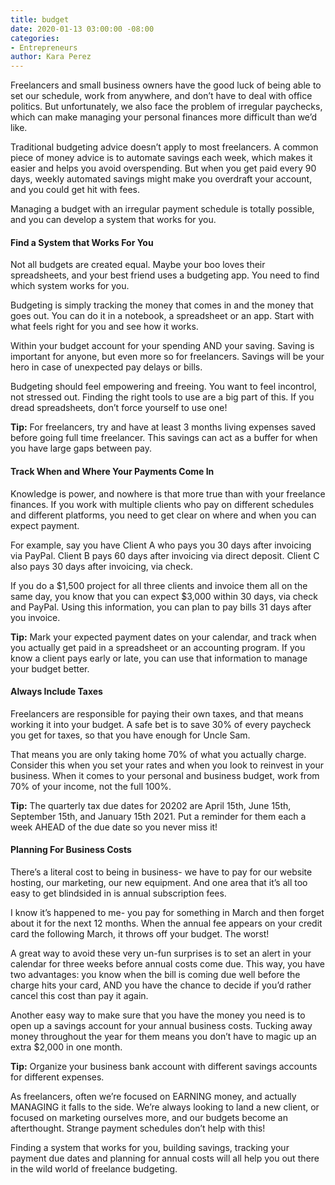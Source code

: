 ```yaml
---
title: budget
date: 2020-01-13 03:00:00 -08:00
categories:
- Entrepreneurs
author: Kara Perez
---
```


Freelancers and small business owners have the good luck of being able to set our schedule, work from anywhere, and don’t have to deal with office politics. But unfortunately, we also face the problem of irregular paychecks, which can make managing your personal finances more difficult than we’d like. 

Traditional budgeting advice doesn’t apply to most freelancers. A common piece of money advice is to automate savings each week, which makes it easier and helps you avoid overspending. But when you get paid every 90 days, weekly automated savings might make you overdraft your account, and you could get hit with fees. 

Managing a budget with an irregular payment schedule is totally possible, and you can develop a system that works for you. 

#### Find a System that Works For You

Not all budgets are created equal. Maybe your boo loves their spreadsheets, and your best friend uses a budgeting app. You need to find which system works for you. 

Budgeting is simply tracking the money that comes in and the money that goes out. You can do it in a notebook, a spreadsheet or an app. Start with what feels right for you and see how it works.

Within your budget account for your spending AND your saving. Saving is important for anyone, but even more so for freelancers. Savings will be your hero in case of unexpected pay delays or bills. 

Budgeting should feel empowering and freeing. You want to feel incontrol, not stressed out. Finding the right tools to use are a big part of this. If you dread spreadsheets, don’t force yourself to use one! 

**Tip:** For freelancers, try and have at least 3 months living expenses saved before going full time freelancer. This savings can act as a buffer for when you have large gaps between pay. 

#### Track When and Where Your Payments Come In

Knowledge is power, and nowhere is that more true than with your freelance finances. If you work with multiple clients who pay on different schedules and different platforms, you need to get clear on where and when you can expect payment. 

For example, say you have Client A who pays you 30 days after invoicing via PayPal. Client B pays 60 days after invoicing via direct deposit. Client C also pays 30 days after invoicing, via check. 

If you do a $1,500 project for all three clients and invoice them all on the same day, you know that you can expect $3,000 within 30 days, via check and PayPal. Using this information, you can plan to pay bills 31 days after you invoice. 

**Tip:** Mark your expected payment dates on your calendar, and track when you actually get paid in a spreadsheet or an accounting program. If you know a client pays early or late, you can use that information to manage your budget better. 

#### Always Include Taxes

Freelancers are responsible for paying their own taxes, and that means working it into your budget. A safe bet is to save 30% of every paycheck you get for taxes, so that you have enough for Uncle Sam.

That means you are only taking home 70% of what you actually charge. Consider this when you set your rates and when you look to reinvest in your business. When it comes to your personal and business budget, work from 70% of your income, not the full 100%. 

**Tip:** The quarterly tax due dates for 20202 are April 15th, June 15th, September 15th, and January 15th 2021. Put a reminder for them each a week AHEAD of the due date so you never miss it! 

#### Planning For Business Costs

There’s a literal cost to being in business- we have to pay for our website hosting, our marketing, our new equipment. And one area that it’s all too easy to get blindsided in is annual subscription fees. 

I know it’s happened to me- you pay for something in March and then forget about it for the next 12 months. When the annual fee appears on your credit card the following March, it throws off your budget. The worst!

A great way to avoid these very un-fun surprises is to set an alert in your calendar for three weeks before annual costs come due. This way, you have two advantages: you know when the bill is coming due well before the charge hits your card, AND you have the chance to decide if you’d rather cancel this cost than pay it again. 

Another easy way to make sure that you have the money you need is to open up a savings account for your annual business costs. Tucking away money throughout the year for them means you don’t have to magic up an extra $2,000 in one month. 

**Tip:** Organize your business bank account with different savings accounts for different expenses. 

As freelancers, often we’re focused on EARNING money, and actually MANAGING it falls to the side. We’re always looking to land a new client, or focused on marketing ourselves more, and our budgets become an afterthought. Strange payment schedules don’t help with this! 

Finding a system that works for you, building savings, tracking your payment due dates and planning for annual costs will all help you out there in the wild world of freelance budgeting. 